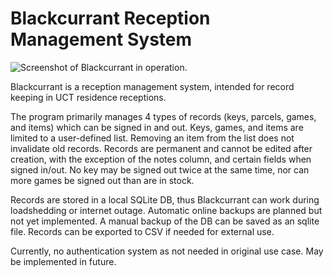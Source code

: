 # Blackcurrant Reception Management System

![Screenshot of Blackcurrant in operation.](https://github.com/lukedaviskzn/blackcurrant/assets/18900683/d80cddce-028e-4932-a947-f0328c6d257f)

Blackcurrant is a reception management system, intended for record keeping in UCT residence receptions.

The program primarily manages 4 types of records (keys, parcels, games, and items) which can be signed in and out.
Keys, games, and items are limited to a user-defined list. Removing an item from the list does not invalidate old records.
Records are permanent and cannot be edited after creation, with the exception of the notes column, and certain fields when 
signed in/out. No key may be signed out twice at the same time, nor can more games be signed out than are in stock.

Records are stored in a local SQLite DB, thus Blackcurrant can work during loadshedding or internet outage. Automatic 
online backups are planned but not yet implemented. A manual backup of the DB can be saved as an sqlite file.
Records can be exported to CSV if needed for external use.

Currently, no authentication system as not needed in original use case. May be implemented in future.
